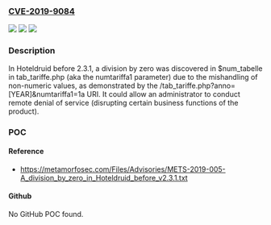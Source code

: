 ### [CVE-2019-9084](https://cve.mitre.org/cgi-bin/cvename.cgi?name=CVE-2019-9084)
![](https://img.shields.io/static/v1?label=Product&message=n%2Fa&color=blue)
![](https://img.shields.io/static/v1?label=Version&message=n%2Fa&color=blue)
![](https://img.shields.io/static/v1?label=Vulnerability&message=n%2Fa&color=brighgreen)

### Description

In Hoteldruid before 2.3.1, a division by zero was discovered in $num_tabelle in tab_tariffe.php (aka the numtariffa1 parameter) due to the mishandling of non-numeric values, as demonstrated by the /tab_tariffe.php?anno=[YEAR]&numtariffa1=1a URI. It could allow an administrator to conduct remote denial of service (disrupting certain business functions of the product).

### POC

#### Reference
- https://metamorfosec.com/Files/Advisories/METS-2019-005-A_division_by_zero_in_Hoteldruid_before_v2.3.1.txt

#### Github
No GitHub POC found.

